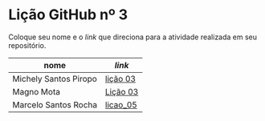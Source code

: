 # Lição GitHub nº 3

Coloque seu nome e o *link* que direciona para a atividade realizada em seu repositório.


nome                 | *link*
---------------------| ---
Michely Santos Piropo| [lição 03](file:///C:/Users/Michely/OneDrive/Documentos/projetos%20R/Lição%20GitHub%2003/licaoGH-03_github/minha-licaoGH-03.html)
Magno Mota           | [Lição 03](https://github.com/Magno00/licao_03)
Marcelo Santos Rocha | [licao_05](https://github.com/mrocha2111s/licao_05)

